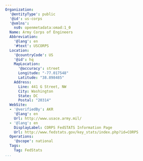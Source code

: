 ```yaml
---
Organization:
  '@entityType': public
  '@id': us-corps
  '@xmlns':
    ns0: openmetadata:omad:1_0
  Name: Army Corps of Engineers
  Abbreviation:
    '@lang': en
    '#text': USCORPS
  Location:
    '@countryCode': US
    '@id': hq
    MapLocation:
      '@accuracy': street
      Longitude: "-77.017548"
      Latitude: "38.898485"
    Address:
      Line: 441 G Street, NW
      City: Washington
      State: DC
      Postal: "20314"
  WebSite:
  - '@verifiedBy': AKR
    '@lang': en
    Url: http://www.usace.army.mil/
  - '@lang': en
    DisplayLabel: CORPS FedSTATS Information Page
    Url: http://www.fedstats.gov/key_stats/index.php?id=CORPS
  Operations:
    '@scope': national
  Tags:
    Tag: FedStats
...
```


